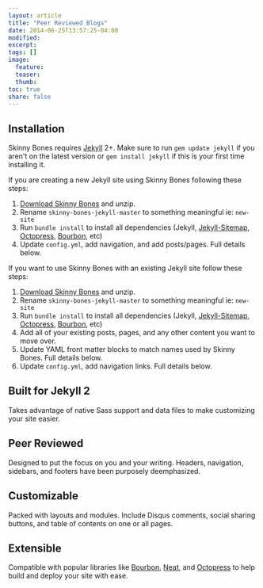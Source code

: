 ```yaml
---
layout: article
title: "Peer Reviewed Blogs"
date: 2014-06-25T13:57:25-04:00
modified:
excerpt:
tags: []
image:
  feature:
  teaser:
  thumb:
toc: true
share: false
---
```


## Installation

Skinny Bones requires [Jekyll](http://jekyllrb.com/) 2+. Make sure to run `gem update jekyll` if you aren't on the latest version or `gem install jekyll` if this is your first time installing it.

If you are creating a new Jekyll site using Skinny Bones following these steps:

1. [Download Skinny Bones](https://github.com/mmistakes/skinny-bones-jekyll/archive/master.zip) and unzip.
2. Rename `skinny-bones-jekyll-master` to something meaningful ie: `new-site`
3. Run `bundle install` to install all dependencies (Jekyll, [Jekyll-Sitemap](https://github.com/jekyll/jekyll-sitemap), [Octopress](https://github.com/octopress/octopress), [Bourbon](http://bourbon.io), etc)
4. Update `config.yml`, add navigation, and add posts/pages. Full details below.

If you want to use Skinny Bones with an existing Jekyll site follow these steps:

1. [Download Skinny Bones](https://github.com/mmistakes/skinny-bones-jekyll/archive/master.zip) and unzip.
2. Rename `skinny-bones-jekyll-master` to something meaningful ie: `new-site`
3. Run `bundle install` to install all dependencies (Jekyll, [Jekyll-Sitemap](https://github.com/jekyll/jekyll-sitemap), [Octopress](https://github.com/octopress/octopress), [Bourbon](http://bourbon.io), etc)
4. Add all of your existing posts, pages, and any other content you want to move over.
5. Update YAML front matter blocks to match names used by Skinny Bones. Full details below.
6. Update `config.yml`, add navigation links. Full details below. 

<div class="tiles">

<div class="tile">
  <h2 class="post-title">Built for Jekyll 2</h2>
  <p class="post-excerpt">Takes advantage of native Sass support and data files to make customizing your site easier.</p>
</div><!-- /.tile -->

<div class="tile">
  <h2 class="post-title">Peer Reviewed</h2>
  <p class="post-excerpt">Designed to put the focus on you and your writing. Headers, navigation, sidebars, and footers have been purposely deemphasized.</p>
</div><!-- /.tile -->

<div class="tile">
  <h2 class="post-title">Customizable</h2>
  <p class="post-excerpt">Packed with layouts and modules. Include Disqus comments, social sharing buttons, and table of contents on one or all pages.</p>
</div><!-- /.tile -->

<div class="tile">
  <h2 class="post-title">Extensible</h2>
  <p class="post-excerpt">Compatible with popular libraries like <a href="http://bourbon.io">Bourbon</a>, <a href="http://neat.bourbon.io/">Neat</a>, and <a href="http://github.com/octopress/octopress">Octopress</a> to help build and deploy your site with ease.</p>
</div><!-- /.tile -->

</div><!-- /.tiles -->